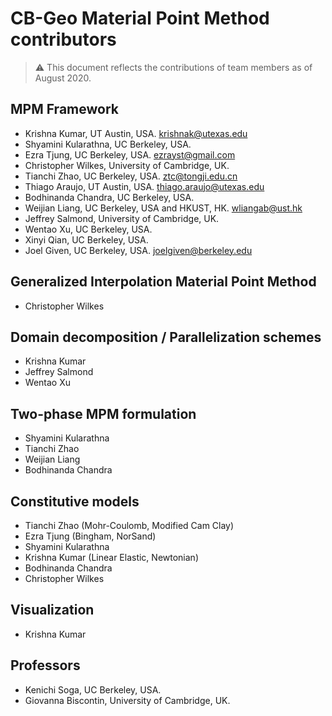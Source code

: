 # CB-Geo Material Point Method contributors

> ⚠ This document reflects the contributions of team members as of August 2020.

## MPM Framework
* Krishna Kumar, UT Austin, USA. [krishnak@utexas.edu](krishnak@utexas.edu)
* Shyamini Kularathna, UC Berkeley, USA.
* Ezra Tjung, UC Berkeley, USA. [ezrayst@gmail.com](ezrayst@gmail.com)
* Christopher Wilkes, University of Cambridge, UK.
* Tianchi Zhao, UC Berkeley, USA. [ztc@tongji.edu.cn](ztc@tongji.edu.cn)
* Thiago Araujo, UT Austin, USA. [thiago.araujo@utexas.edu](thiago.araujo@utexas.edu)
* Bodhinanda Chandra, UC Berkeley, USA.
* Weijian Liang, UC Berkeley, USA and HKUST, HK. [wliangab@ust.hk](wliangab@ust.hk)
* Jeffrey Salmond, University of Cambridge, UK.
* Wentao Xu,  UC Berkeley, USA.
* Xinyi Qian, UC Berkeley, USA.
* Joel Given, UC Berkeley, USA. [joelgiven@berkeley.edu](joelgiven@berkeley.edu)

## Generalized Interpolation Material Point Method
* Christopher Wilkes

## Domain decomposition / Parallelization schemes
* Krishna Kumar
* Jeffrey Salmond
* Wentao Xu

## Two-phase MPM formulation
* Shyamini Kularathna
* Tianchi Zhao
* Weijian Liang
* Bodhinanda Chandra

## Constitutive models
* Tianchi Zhao (Mohr-Coulomb, Modified Cam Clay)
* Ezra Tjung (Bingham, NorSand)
* Shyamini Kularathna
* Krishna Kumar (Linear Elastic, Newtonian)
* Bodhinanda Chandra
* Christopher Wilkes

## Visualization
* Krishna Kumar

## Professors
* Kenichi Soga, UC Berkeley, USA.
* Giovanna Biscontin, University of Cambridge, UK.


